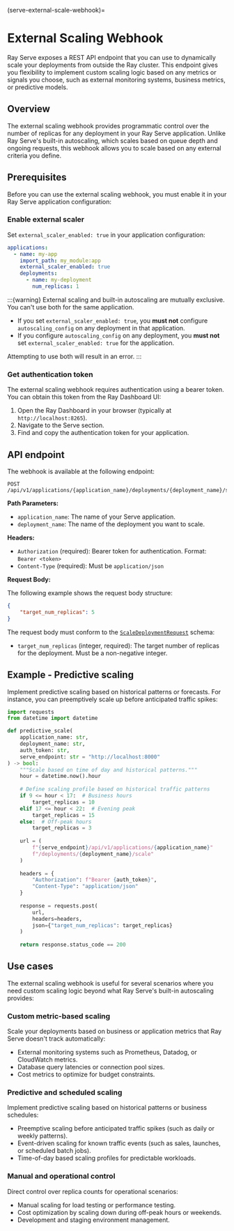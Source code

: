 (serve-external-scale-webhook)=

# External Scaling Webhook

Ray Serve exposes a REST API endpoint that you can use to dynamically scale your deployments from outside the Ray cluster. This endpoint gives you flexibility to implement custom scaling logic based on any metrics or signals you choose, such as external monitoring systems, business metrics, or predictive models.

## Overview

The external scaling webhook provides programmatic control over the number of replicas for any deployment in your Ray Serve application. Unlike Ray Serve's built-in autoscaling, which scales based on queue depth and ongoing requests, this webhook allows you to scale based on any external criteria you define.

## Prerequisites

Before you can use the external scaling webhook, you must enable it in your Ray Serve application configuration:

### Enable external scaler

Set `external_scaler_enabled: true` in your application configuration:

```yaml
applications:
  - name: my-app
    import_path: my_module:app
    external_scaler_enabled: true
    deployments:
      - name: my-deployment
        num_replicas: 1
```

:::{warning}
External scaling and built-in autoscaling are mutually exclusive. You can't use both for the same application.

- If you set `external_scaler_enabled: true`, you **must not** configure `autoscaling_config` on any deployment in that application.
- If you configure `autoscaling_config` on any deployment, you **must not** set `external_scaler_enabled: true` for the application.

Attempting to use both will result in an error.
:::

### Get authentication token

The external scaling webhook requires authentication using a bearer token. You can obtain this token from the Ray Dashboard UI:

1. Open the Ray Dashboard in your browser (typically at `http://localhost:8265`).
2. Navigate to the Serve section.
3. Find and copy the authentication token for your application.

## API endpoint

The webhook is available at the following endpoint:

```
POST /api/v1/applications/{application_name}/deployments/{deployment_name}/scale
```

**Path Parameters:**
- `application_name`: The name of your Serve application.
- `deployment_name`: The name of the deployment you want to scale.

**Headers:**
- `Authorization` (required): Bearer token for authentication. Format: `Bearer <token>`
- `Content-Type` (required): Must be `application/json`

**Request Body:**

The following example shows the request body structure:

```json
{
    "target_num_replicas": 5
}
```

The request body must conform to the [`ScaleDeploymentRequest`](https://docs.ray.io/en/latest/serve/api/doc/ray.serve.schema.ScaleDeploymentRequest.html) schema:

- `target_num_replicas` (integer, required): The target number of replicas for the deployment. Must be a non-negative integer.


## Example - Predictive scaling

Implement predictive scaling based on historical patterns or forecasts. For instance, you can preemptively scale up before anticipated traffic spikes:

```python
import requests
from datetime import datetime

def predictive_scale(
    application_name: str,
    deployment_name: str,
    auth_token: str,
    serve_endpoint: str = "http://localhost:8000"
) -> bool:
    """Scale based on time of day and historical patterns."""
    hour = datetime.now().hour
    
    # Define scaling profile based on historical traffic patterns
    if 9 <= hour < 17:  # Business hours
        target_replicas = 10
    elif 17 <= hour < 22:  # Evening peak
        target_replicas = 15
    else:  # Off-peak hours
        target_replicas = 3
    
    url = (
        f"{serve_endpoint}/api/v1/applications/{application_name}"
        f"/deployments/{deployment_name}/scale"
    )
    
    headers = {
        "Authorization": f"Bearer {auth_token}",
        "Content-Type": "application/json"
    }
    
    response = requests.post(
        url,
        headers=headers,
        json={"target_num_replicas": target_replicas}
    )
    
    return response.status_code == 200

```

## Use cases

The external scaling webhook is useful for several scenarios where you need custom scaling logic beyond what Ray Serve's built-in autoscaling provides:

### Custom metric-based scaling

Scale your deployments based on business or application metrics that Ray Serve doesn't track automatically:

- External monitoring systems such as Prometheus, Datadog, or CloudWatch metrics.
- Database query latencies or connection pool sizes.
- Cost metrics to optimize for budget constraints.

### Predictive and scheduled scaling

Implement predictive scaling based on historical patterns or business schedules:

- Preemptive scaling before anticipated traffic spikes (such as daily or weekly patterns).
- Event-driven scaling for known traffic events (such as sales, launches, or scheduled batch jobs).
- Time-of-day based scaling profiles for predictable workloads.

### Manual and operational control

Direct control over replica counts for operational scenarios:

- Manual scaling for load testing or performance testing.
- Cost optimization by scaling down during off-peak hours or weekends.
- Development and staging environment management.

